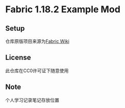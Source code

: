 # Fabric 1.18.2 Example Mod

## Setup

仓库原版项目来源为[Fabric Wiki](https://fabricmc.net/wiki/tutorial:setup)

## License

此仓库在CC0许可证下随意使用

## Note

个人学习记录笔记存放位置
